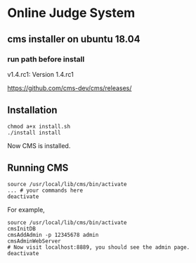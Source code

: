 # Online Judge System
## cms installer on ubuntu 18.04
### run path before install

v1.4.rc1: Version 1.4.rc1

https://github.com/cms-dev/cms/releases/

## Installation

```
chmod a+x install.sh
./install install
```

Now CMS is installed.

## Running CMS

```
source /usr/local/lib/cms/bin/activate
... # your commands here
deactivate
```

For example,

```
source /usr/local/lib/cms/bin/activate
cmsInitDB
cmsAddAdmin -p 12345678 admin
cmsAdminWebServer
# Now visit localhost:8889, you should see the admin page.
deactivate
```
